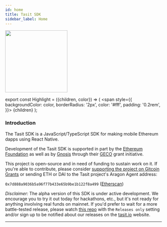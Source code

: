 ```yaml
---
id: home
title: Tasit SDK
sidebar_label: Home
---
```


<div align="left">
  <img src="/img/TasitLogoSvg.svg" width="200" />
</div>

export const Highlight = ({children, color}) => (
<span
style={{
      backgroundColor: color,
      borderRadius: '2px',
      color: '#fff',
      padding: '0.2rem',
    }}>
{children}
</span>
);

### Introduction

The <Highlight color="rgb(0, 154, 115)">Tasit SDK</Highlight> is a JavaScript/TypeScript SDK for making mobile Ethereum dapps using React Native.

Development of the Tasit SDK is supported in part by the [Ethereum Foundation](https://ecosystem.support/) as well as by [Gnosis](https://gnosis.io/) through their [GECO](https://github.com/gnosis/GECO) grant initiative.

This project is open-source and in need of funding to sustain work on it. If you're able to contribute, please consider [supporting the project on Gitcoin Grants](https://gitcoin.co/grants/183/tasit-native-mobile-ethereum-dapps) or sending ETH or DAI to the Tasit project's Aragon Agent address:

`0x7d888a9036b5a96f77b433e65b9be1b122f8a499` ([Etherscan](https://etherscan.io/address/0x7d888a9036b5a96f77b433e65b9be1b122f8a499))

_Disclaimer:_ The alpha version of this SDK is under active development. We encourage you to try it out today for hackathons, etc., but it's not ready for anything involving real funds on mainnet. If you'd prefer to wait for a more battle-tested release, please watch [this repo](https://github.com/tasitlabs/tasit-sdk) with the `Releases only` setting and/or sign up to be notified about our releases on the [tasit.io](https://tasit.io) website.

---

